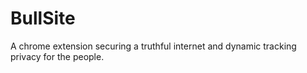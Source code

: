 # BullSite
A chrome extension securing a truthful internet and dynamic tracking privacy for the people.
